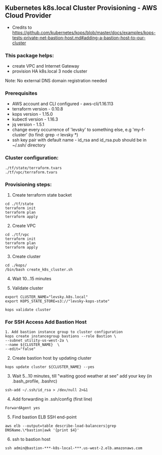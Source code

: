 ## Kubernetes k8s.local Cluster Provisioning - AWS Cloud Provider 
- Credits to https://github.com/kubernetes/kops/blob/master/docs/examples/kops-tests-private-net-bastion-host.md#adding-a-bastion-host-to-our-cluster

###  This package helps:
- create VPC and Internet Gateway 
- provision HA k8s.local 3 node cluster   

Note: No external DNS domain registration needed

### Prerequisites
- AWS account and CLI configured - aws-cli/1.16.113
- terraform version - 0.10.8
- kops version - 1.15.0
- kubectl version - 1.16.3
- jq version - 1.5.1
- change every occurrence of 'levsky' to something else, e.g 'my-f-cluster' (to find: grep -r levsky *)
- ssh key pair with default name - id_rsa and id_rsa.pub should be in ~/.ssh/ directory 

###  Cluster configuration:
```
./tf/state/terraform.tvars
./tf/vpc/terraform.tvars
```

### Provisioning steps:
1. Create terraform state backet
```
cd ./tf/state
terraform init
terraform plan
terraform apply
```
2. Create VPC
```
cd ./tf/vpc
terraform init
terraform plan
terraform apply
```
3. Create cluster
```
cd ./kops/
/bin/bash create_k8s_cluster.sh
```
4. Wait 10...15 minutes

5. Validate cluster
```
export CLUSTER_NAME="levsky.k8s.local"
export KOPS_STATE_STORE=s3://"levsky-kops-state"

kops validate cluster
```
### For SSH Access Add Bastion Host 
```
1. Add bastion instance group to cluster configuration
kops create instancegroup bastions --role Bastion \
--subnet utility-us-west-2a \
--name ${CLUSTER_NAME}  \
--edit="false" 
```
2. Create bastion host by updating cluster
```
kops update cluster ${CLUSTER_NAME} --yes
```
3. Wait 5...10 minutes, till "waiting good weather at see" add your key (in .bash_profile, .bashrc) 
```
ssh-add ~/.ssh/id_rsa > /dev/null 2>&1

```
4. Add forwarding in .ssh/config (first line)
```
ForwardAgent yes
```

5. Find bastion ELB SSH end-point
```
aws elb --output=table describe-load-balancers|grep DNSName.\*bastion|awk '{print $4}'
```
6. ssh to bastion host
```
ssh admin@bastion-***-k8s-local-***.us-west-2.elb.amazonaws.com
```
